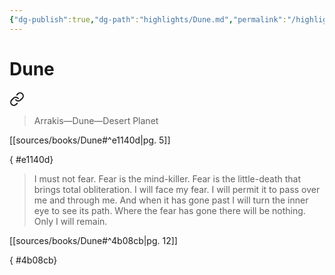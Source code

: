 ```yaml
---
{"dg-publish":true,"dg-path":"highlights/Dune.md","permalink":"/highlights/dune/","title":"Dune"}
---
```


# Dune


<div class="transclusion internal-embed is-loaded"><a class="markdown-embed-link" href="/encounters/dune-5/" aria-label="Open link"><svg xmlns="http://www.w3.org/2000/svg" width="24" height="24" viewBox="0 0 24 24" fill="none" stroke="currentColor" stroke-width="2" stroke-linecap="round" stroke-linejoin="round" class="svg-icon lucide-link"><path d="M10 13a5 5 0 0 0 7.54.54l3-3a5 5 0 0 0-7.07-7.07l-1.72 1.71"></path><path d="M14 11a5 5 0 0 0-7.54-.54l-3 3a5 5 0 0 0 7.07 7.07l1.71-1.71"></path></svg></a><div class="markdown-embed">





>Arrakis—Dune—Desert Planet

[[sources/books/Dune#^e1140d\|pg. 5]]

</div></div>

{ #e1140d}



<div class="transclusion internal-embed is-loaded"><div class="markdown-embed">





>I must not fear. Fear is the mind-killer. Fear is the little-death that brings total obliteration. I will face my fear. I will permit it to pass over me and through me. And when it has gone past I will turn the inner eye to see its path. Where the fear has gone there will be nothing. Only I will remain.

[[sources/books/Dune#^4b08cb\|pg. 12]]

</div></div>

{ #4b08cb}
